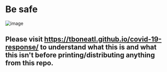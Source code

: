 # Be safe

![image](https://user-images.githubusercontent.com/28732130/78334953-bad13280-755a-11ea-8cd1-926ef47f60ec.png)


## Please visit https://tboneatl.github.io/covid-19-response/ to understand what this is and what this isn't before printing/distributing anything from this repo.



